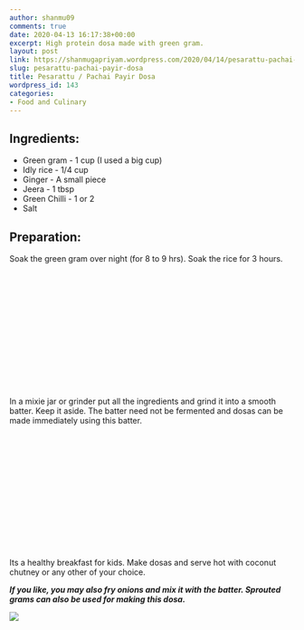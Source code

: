 ```yaml
---
author: shanmu09
comments: true
date: 2020-04-13 16:17:38+00:00
excerpt: High protein dosa made with green gram.
layout: post
link: https://shanmugapriyam.wordpress.com/2020/04/14/pesarattu-pachai-payir-dosa/
slug: pesarattu-pachai-payir-dosa
title: Pesarattu / Pachai Payir Dosa
wordpress_id: 143
categories:
- Food and Culinary
---
```


<style>
.square {
    float:left;
    position: center;
    width: 49%;
    border-radius:5%;
    padding-bottom : 40%; /* = width for a 1:1 aspect ratio */
    margin:0.5%;
    background-position:center center;
    background-repeat:no-repeat;
    background-size:cover; /* you change this to "contain" if you don't want the images to be cropped */
}
	
#break {
    clear:both;
}

.img_1{background-image:url('https://shanmugapriyam.files.wordpress.com/2020/04/img_20200413_153734.jpg?resize=2000%2C2000');}
.img_2{background-image:url('https://shanmugapriyam.files.wordpress.com/2020/04/img_20200413_153556-1.jpg?resize=2000%2C2000');}
.img_3{background-image:url('https://shanmugapriyam.files.wordpress.com/2020/04/img_20200413_163243-1.jpg');}
.img_4{background-image:url('https://shanmugapriyam.files.wordpress.com/2020/04/img_20200413_163812-1.jpg');}

.resize_fit_center {
    max-width:60%;
    max-height:60%;
    vertical-align: middle;
    display: block;
    margin-left: auto;
    margin-right: auto;
    border-radius:5%;
}

.center {
  margin: auto;
  width: 60%;
}
</style>














## Ingredients:







  * Green gram - 1 cup (I used a big cup)
  * Idly rice - 1/4 cup
  * Ginger - A small piece
  * Jeera - 1 tbsp
  * Green Chilli - 1 or 2
  * Salt






## Preparation:







Soak the green gram over night (for 8 to 9 hrs). Soak the rice for 3 hours.



<div class="square img_1">
</div>
<div class="square img_2">
</div>
<div id="break"> </div>
<p/>






In a mixie jar or grinder put all the ingredients and grind it into a smooth batter. Keep it aside. The batter need not be fermented and dosas can be made immediately using this batter.




<div class="square img_3">
</div>
<div class="square img_4">
</div>
<div id="break"> </div>
<p/>





Its a healthy breakfast for kids. Make dosas and serve hot with coconut chutney or any other of your choice.
<p/>


**_If you like, you may also fry onions and mix it with the batter. 
Sprouted grams can also be used for making this dosa._**


<div>
	<img src="https://shanmugapriyam.files.wordpress.com/2020/04/img_20200413_194817.jpg?w=1024"  class="img-rounded-corner-end"/>
</div>
<p/>







